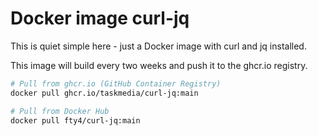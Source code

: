 # Docker image curl-jq

This is quiet simple here - just a Docker image with curl and jq installed.

This image will build every two weeks and push it to the ghcr.io registry.

```bash
# Pull from ghcr.io (GitHub Container Registry)
docker pull ghcr.io/taskmedia/curl-jq:main

# Pull from Docker Hub
docker pull fty4/curl-jq:main
```
